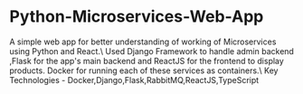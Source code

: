 # Python-Microservices-Web-App
A simple web app for better understanding of working of Microservices using Python and React.\\
Used Django Framework to handle admin backend ,Flask for the app's main backend and ReactJS for the frontend to display products. Docker for running each of these services as containers.\\
Key Technologies - Docker,Django,Flask,RabbitMQ,ReactJS,TypeScript

